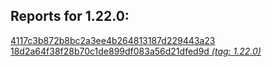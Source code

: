 <h2>Reports for 1.22.0:</h2><p>
<a href="4117c3b872b8bc2a3ee4b264813187d229443a23">4117c3b872b8bc2a3ee4b264813187d229443a23 </a><br/>
<a href="18d2a64f38f28b70c1de899df083a56d21dfed9d">18d2a64f38f28b70c1de899df083a56d21dfed9d <em>(tag: 1.22.0)</em></a><br/>
